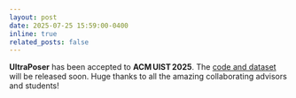 ```yaml
---
layout: post
date: 2025-07-25 15:59:00-0400
inline: true
related_posts: false
---
```


**UltraPoser** has been accepted to **ACM UIST 2025**. The [code and dataset](https://github.com/leeyadong/UltraPoser) will be released soon. Huge thanks to all the amazing collaborating advisors and students!
